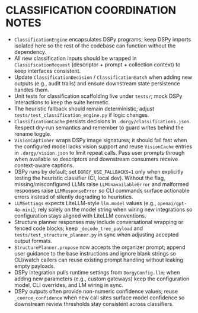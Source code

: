 # CLASSIFICATION COORDINATION NOTES

- `ClassificationEngine` encapsulates DSPy programs; keep DSPy imports isolated here so the rest of the codebase can function without the dependency.
- All new classification inputs should be wrapped in `ClassificationRequest` (descriptor + prompt + collection context) to keep interfaces consistent.
- Update `ClassificationDecision` / `ClassificationBatch` when adding new outputs (e.g., audit trails) and ensure downstream state persistence handles them.
- Unit tests for classification scaffolding live under `tests/`; mock DSPy interactions to keep the suite hermetic.
- The heuristic fallback should remain deterministic; adjust `tests/test_classification_engine.py` if logic changes.
- `ClassificationCache` persists decisions in `.dorgy/classifications.json`. Respect dry-run semantics and remember to guard writes behind the rename toggle.
- `VisionCaptioner` wraps DSPy image signatures; it should fail fast when the configured model lacks vision support and reuse `VisionCache` entries in `.dorgy/vision.json` to limit repeat calls. Pass user prompts through when available so descriptors and downstream consumers receive context-aware captions.
- DSPy runs by default; set `DORGY_USE_FALLBACKS=1` only when explicitly testing the heuristic classifier (CI, local dev). Without the flag, missing/misconfigured LLMs raise `LLMUnavailableError` and malformed responses raise `LLMResponseError` so CLI commands surface actionable errors instead of silently degrading to heuristics.
- `LLMSettings` expects LiteLLM-style `llm.model` values (e.g., `openai/gpt-4o-mini`); rely solely on the model string when wiring new integrations so configuration stays aligned with LiteLLM conventions.
- Structure planner responses may include conversational wrapping or fenced code blocks; keep `_decode_tree_payload` and `tests/test_structure_planner.py` in sync when adjusting accepted output formats.
- `StructurePlanner.propose` now accepts the organizer prompt; append user guidance to the base instructions and ignore blank strings so CLI/watch callers can reuse existing prompt handling without leaking empty payloads.
- DSPy integration pulls runtime settings from `DorgyConfig.llm`; when adding new parameters (e.g., custom gateways) keep the configuration model, CLI overrides, and LM wiring in sync.
- DSPy outputs often provide non-numeric confidence values; reuse `_coerce_confidence` when new call sites surface model confidence so downstream review thresholds stay consistent across classifiers.
